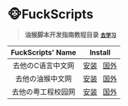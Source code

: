 # 🐵FuckScripts

> **油猴脚本开发指南教程目录**&nbsp;[**`去学习`**](https://bbs.tampermonkey.net.cn/thread-184-1-1.html)

|FuckScripts' Name | Install |
|:---:|:---:|
| 去他のC语言中文网 | [安装](https://greasyfork.org/scripts/440184-%E5%8E%BB%E4%BB%96%E3%81%AEc%E8%AF%AD%E8%A8%80%E4%B8%AD%E6%96%87%E7%BD%91/code/%E5%8E%BB%E4%BB%96%E3%81%AEC%E8%AF%AD%E8%A8%80%E4%B8%AD%E6%96%87%E7%BD%91.user.js)&nbsp;&nbsp;&nbsp;[国外](https://raw.githubusercontent.com/s757129/FuckScripts/main/%E5%8E%BB%E4%BB%96%E3%81%AEC%E8%AF%AD%E8%A8%80%E4%B8%AD%E6%96%87%E7%BD%91.user.js) |
| 去他の油猴中文网 | [安装](https://greasyfork.org/scripts/440185-%E5%8E%BB%E4%BB%96%E3%81%AE%E6%B2%B9%E7%8C%B4%E4%B8%AD%E6%96%87%E7%BD%91/code/%E5%8E%BB%E4%BB%96%E3%81%AE%E6%B2%B9%E7%8C%B4%E4%B8%AD%E6%96%87%E7%BD%91.user.js)&nbsp;&nbsp;&nbsp;[国外](https://raw.githubusercontent.com/s757129/FuckScripts/main/%E5%8E%BB%E4%BB%96%E3%81%AE%E6%B2%B9%E7%8C%B4%E4%B8%AD%E6%96%87%E7%BD%91.user.js) |
| 去他の粤工程校园网 | [安装](https://greasyfork.org/scripts/442147-%E5%8E%BB%E4%BB%96%E3%81%AE%E7%B2%A4%E5%B7%A5%E7%A8%8B%E6%A0%A1%E5%9B%AD%E7%BD%91/code/%E5%8E%BB%E4%BB%96%E3%81%AE%E7%B2%A4%E5%B7%A5%E7%A8%8B%E6%A0%A1%E5%9B%AD%E7%BD%91.user.js)&nbsp;&nbsp;&nbsp;[国外](https://raw.githubusercontent.com/s757129/FuckScripts/main/%E5%8E%BB%E4%BB%96%E3%81%AE%E7%B2%A4%E5%B7%A5%E7%A8%8B%E6%A0%A1%E5%9B%AD%E7%BD%91.user.js) |
